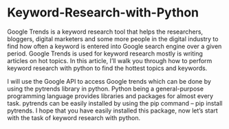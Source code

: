# Keyword-Research-with-Python

Google Trends is a keyword research tool that helps the researchers, bloggers, digital marketers and some more people in the digital industry to find how often a keyword is entered into Google search engine over a given period. Google Trends is used for keyword research mostly is writing articles on hot topics. In this article, I’ll walk you through how to perform keyword research with python to find the hottest topics and keywords.

I will use the Google API to access Google trends which can be done by using the pytrends library in python. Python being a general-purpose programming language provides libraries and packages for almost every task. pytrends can be easily installed by using the pip command – pip install pytrends. I hope that you have easily installed this package, now let’s start with the task of keyword research with python.
